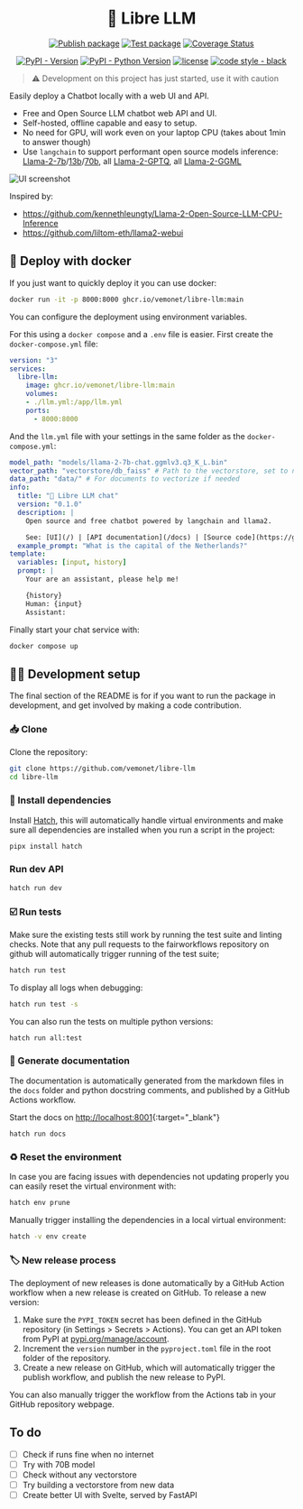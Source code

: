 <div align="center">

# 🦙 Libre LLM

[![Publish package](https://github.com/vemonet/libre-llm/actions/workflows/publish.yml/badge.svg)](https://github.com/vemonet/libre-llm/actions/workflows/publish.yml) [![Test package](https://github.com/vemonet/libre-llm/actions/workflows/test.yml/badge.svg)](https://github.com/vemonet/libre-llm/actions/workflows/test.yml) [![Coverage Status](https://coveralls.io/repos/github/vemonet/libre-llm/badge.svg?branch=main)](https://coveralls.io/github/vemonet/libre-llm?branch=main)

[![PyPI - Version](https://img.shields.io/pypi/v/libre-llm.svg?logo=pypi&label=PyPI&logoColor=silver)](https://pypi.org/project/libre-llm/)
[![PyPI - Python Version](https://img.shields.io/pypi/pyversions/libre-llm.svg?logo=python&label=Python&logoColor=silver)](https://pypi.org/project/libre-llm/)
[![license](https://img.shields.io/pypi/l/libre-llm.svg?color=%2334D058)](https://github.com/vemonet/libre-llm/blob/main/LICENSE.txt)
[![code style - black](https://img.shields.io/badge/code%20style-black-000000.svg)](https://github.com/psf/black)

</div>

> ⚠️ Development on this project has just started, use it with caution

Easily deploy a Chatbot locally with a web UI and API.

- Free and Open Source LLM chatbot web API and UI.
- Self-hosted, offline capable and easy to setup.
- No need for GPU, will work even on your laptop CPU (takes about 1min to answer though)
- Use `langchain` to support performant open source models inference: [Llama-2-7b](https://huggingface.co/TheBloke/Llama-2-7B-Chat-GGML)/[13b](https://huggingface.co/llamaste/Llama-2-13b-chat-hf)/[70b](https://huggingface.co/llamaste/Llama-2-70b-chat-hf), all [Llama-2-GPTQ](https://huggingface.co/TheBloke/Llama-2-7b-Chat-GPTQ), all [Llama-2-GGML](https://huggingface.co/TheBloke/Llama-2-7B-Chat-GGML)

![UI screenshot](https://raw.github.com/vemonet/libre-llm/main/docs/screenshot.png)

Inspired by:

- https://github.com/kennethleungty/Llama-2-Open-Source-LLM-CPU-Inference
- https://github.com/liltom-eth/llama2-webui

<!--

## 📦️ Installation

This package requires Python >=3.7, simply install it with:

```bash
pip install libre-llm
```

## 🪄 Usage

### ⌨️ Use as a command-line interface

You can easily use your package from your terminal after installing `libre-llm` with pip:

```bash
libre-llm
```

Get a full rundown of the available options with:

```bash
libre-llm --help
```

### 🐍 Use with python

 Use this package in python scripts:

 ```python
import libre_llm

# TODO: add example to use your package
 ```

-->

## 🐳 Deploy with docker

If you just want to quickly deploy it you can use docker:

```bash
docker run -it -p 8000:8000 ghcr.io/vemonet/libre-llm:main
```

You can configure the deployment using environment variables.

For this using a `docker compose` and a `.env` file is easier. First create the `docker-compose.yml` file:

```yaml
version: "3"
services:
  libre-llm:
    image: ghcr.io/vemonet/libre-llm:main
    volumes:
    - ./llm.yml:/app/llm.yml
    ports:
      - 8000:8000
```

And the `llm.yml` file with your settings in the same folder as the `docker-compose.yml`:

```yaml
model_path: "models/llama-2-7b-chat.ggmlv3.q3_K_L.bin"
vector_path: "vectorstore/db_faiss" # Path to the vectorstore, set to null to not use a vectostore
data_path: "data/" # For documents to vectorize if needed
info:
  title: "🦙 Libre LLM chat"
  version: "0.1.0"
  description: |
    Open source and free chatbot powered by langchain and llama2.

    See: [UI](/) | [API documentation](/docs) | [Source code](https://github.com/vemonet/libre-llm)"
  example_prompt: "What is the capital of the Netherlands?"
template:
  variables: [input, history]
  prompt: |
    Your are an assistant, please help me!

    {history}
    Human: {input}
    Assistant:
```

Finally start your chat service with:

```bash
docker compose up
```

## 🧑‍💻 Development setup

The final section of the README is for if you want to run the package in development, and get involved by making a code contribution.


### 📥️ Clone

Clone the repository:

```bash
git clone https://github.com/vemonet/libre-llm
cd libre-llm
```
### 🐣 Install dependencies

Install [Hatch](https://hatch.pypa.io), this will automatically handle virtual environments and make sure all dependencies are installed when you run a script in the project:

```bash
pipx install hatch
```

### Run dev API

```bash
hatch run dev
```

### ☑️ Run tests

Make sure the existing tests still work by running the test suite and linting checks. Note that any pull requests to the fairworkflows repository on github will automatically trigger running of the test suite;

```bash
hatch run test
```

To display all logs when debugging:

```bash
hatch run test -s
```

You can also run the tests on multiple python versions:

```bash
hatch run all:test
```


### 📖 Generate documentation

The documentation is automatically generated from the markdown files in the `docs` folder and python docstring comments, and published by a GitHub Actions workflow.

Start the docs on [http://localhost:8001](http://localhost:8001){:target="_blank"}

```bash
hatch run docs
```

### ♻️ Reset the environment

In case you are facing issues with dependencies not updating properly you can easily reset the virtual environment with:

```bash
hatch env prune
```

Manually trigger installing the dependencies in a local virtual environment:

```bash
hatch -v env create
```

### 🏷️ New release process

The deployment of new releases is done automatically by a GitHub Action workflow when a new release is created on GitHub. To release a new version:

1. Make sure the `PYPI_TOKEN` secret has been defined in the GitHub repository (in Settings > Secrets > Actions). You can get an API token from PyPI at [pypi.org/manage/account](https://pypi.org/manage/account).
2. Increment the `version` number in the `pyproject.toml` file in the root folder of the repository.
3. Create a new release on GitHub, which will automatically trigger the publish workflow, and publish the new release to PyPI.

You can also manually trigger the workflow from the Actions tab in your GitHub repository webpage.

## To do

- [ ] Check if runs fine when no internet
- [ ] Try with 70B model
- [ ] Check without any vectorstore
- [ ] Try building a vectorstore from new data
- [ ] Create better UI with Svelte, served by FastAPI
